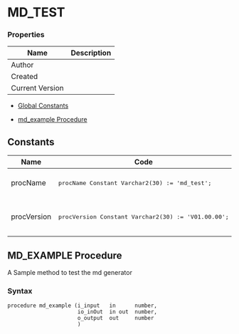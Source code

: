 # MD_TEST

### Properties
Name | Description
--- | ---
Author | 
Created | 
Current Version | 


- [Global Constants](#constants)



- [md_example Procedure](#md_example)

 






## Constants<a name="constants"></a>

Name | Code | Description
--- | --- | ---
procName | <pre>procName       Constant Varchar2(30) := 'md_test';</pre> | The Procedure Name
procVersion | <pre>procVersion    Constant Varchar2(30) := 'V01.00.00';</pre> | Version Number for the procedure






 
## MD_EXAMPLE Procedure<a name="md_example"></a>


<p>
<p>A Sample method to test the md generator </p>
</p>

### Syntax
```plsql
procedure md_example (i_input   in      number, 
                      io_inOut  in out  number,
                      o_output  out     number
                      )
```





 
